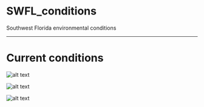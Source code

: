 # SWFL_conditions
Southwest Florida environmental conditions

---

# Current conditions

![alt text](https://github.com/imaginaryfish/SWFL_conditions/blob/main/figures/hycom_bottom_now.png "Current conditions")


![alt text](https://github.com/imaginaryfish/SWFL_conditions/blob/main/figures/hycom_bottom_lin.png "7-day linear trend in conditions")


![alt text](https://github.com/imaginaryfish/SWFL_conditions/blob/main/figures/hycom_bottom_sd.png "7-day standard deviation of conditions")